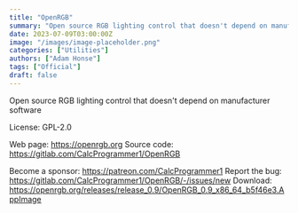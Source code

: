 ```yaml
---
title: "OpenRGB"
summary: "Open source RGB lighting control that doesn't depend on manufacturer software"
date: 2023-07-09T03:00:00Z
image: "/images/image-placeholder.png"
categories: ["Utilities"]
authors: ["Adam Honse"]
tags: ["Official"]
draft: false
---
```


Open source RGB lighting control that doesn't depend on manufacturer software

License: GPL-2.0

Web page: <https://openrgb.org>
Source code: <https://gitlab.com/CalcProgrammer1/OpenRGB>

Become a sponsor: <https://patreon.com/CalcProgrammer1>
Report the bug: <https://gitlab.com/CalcProgrammer1/OpenRGB/-/issues/new>
Download: <https://openrgb.org/releases/release_0.9/OpenRGB_0.9_x86_64_b5f46e3.AppImage>
